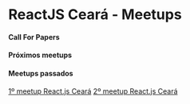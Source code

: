 # ReactJS Ceará - Meetups

#### Call For Papers


#### Próximos meetups



#### Meetups passados

[1º meetup React.js Ceará](https://github.com/reactjs-ceara/meetups/tree/master/%231-meetup)
[2º meetup React.js Ceará](https://github.com/reactjs-ceara/meetups/tree/master/%232-meetup)
